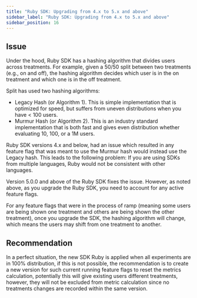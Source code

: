 ```yaml
---
title: "Ruby SDK: Upgrading from 4.x to 5.x and above"
sidebar_label: "Ruby SDK: Upgrading from 4.x to 5.x and above"
sidebar_position: 16
---
```


<p>
  <button hidden style={{borderRadius:'8px', border:'1px', fontFamily:'Courier New', fontWeight:'800', textAlign:'left'}}> help.split.io link: https://help.split.io/hc/en-us/articles/360021480912-Ruby-SDK-Upgrading-from-4-x-to-5-x-and-above </button>
</p>

## Issue

Under the hood, Ruby SDK has a hashing algorithm that divides users across treatments. For example, given a 50/50 split between two treatments (e.g., on and off), the hashing algorithm decides which user is in the on treatment and which one is in the off treatment.

Split has used two hashing algorithms:
* Legacy Hash (or Algorithm 1). This is simple implementation that is optimized for speed, but suffers from uneven distributions when you have < 100 users.
* Murmur Hash (or Algorithm 2). This is an industry standard implementation that is both fast and gives even distribution whether evaluating 10, 100, or a 1M users.

Ruby SDK versions 4.x and below, had an issue which resulted in any feature flag that was meant to use the Murmur hash would instead use the Legacy hash. This leads to the following problem: If you are using SDKs from multiple languages, Ruby would not be consistent with other languages.

Version 5.0.0 and above of the Ruby SDK fixes the issue. However, as noted above, as you upgrade the Ruby SDK, you need to account for any active feature flags.

For any feature flags that were in the process of ramp (meaning some users are being shown one treatment and others are being shown the other treatment), once you upgrade the SDK, the hashing algorithm will change, which means the users may shift from one treatment to another.

## Recommendation

In a perfect situation, the new SDK Ruby is applied when all experiments are in 100% distribution, if this is not possible, the recommendation is to create a new version for such current running feature flags to reset the metrics calculation, potentially this will give existing users different treatments, however, they will not be excluded from metric calculation since no treatments changes are recorded within the same version.